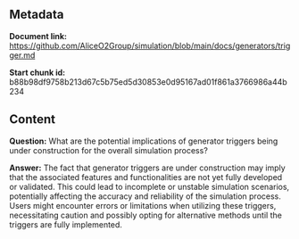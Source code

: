 ## Metadata

**Document link:** https://github.com/AliceO2Group/simulation/blob/main/docs/generators/trigger.md

**Start chunk id:** b88b98df9758b213d67c5b75ed5d30853e0d95167ad01f861a3766986a44b234

## Content

**Question:** What are the potential implications of generator triggers being under construction for the overall simulation process?

**Answer:** The fact that generator triggers are under construction may imply that the associated features and functionalities are not yet fully developed or validated. This could lead to incomplete or unstable simulation scenarios, potentially affecting the accuracy and reliability of the simulation process. Users might encounter errors or limitations when utilizing these triggers, necessitating caution and possibly opting for alternative methods until the triggers are fully implemented.
